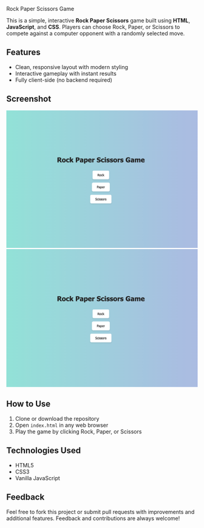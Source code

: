 Rock Paper Scissors Game

This is a simple, interactive **Rock Paper Scissors** game built using **HTML**, **JavaScript**, and **CSS**. Players can choose Rock, Paper, or Scissors to compete against a computer opponent with a randomly selected move.

## Features

- Clean, responsive layout with modern styling
- Interactive gameplay with instant results
- Fully client-side (no backend required)

## Screenshot

![Rock Paper Scissors Game](screenshot.png)
<img src="screenshot.png" alt="screeshot">


## How to Use

1. Clone or download the repository
2. Open `index.html` in any web browser
3. Play the game by clicking Rock, Paper, or Scissors

## Technologies Used

- HTML5
- CSS3
- Vanilla JavaScript

## Feedback

Feel free to fork this project or submit pull requests with improvements and additional features. Feedback and contributions are always welcome!




